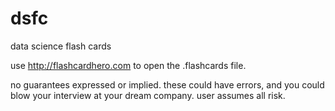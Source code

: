 # dsfc
data science flash cards

use http://flashcardhero.com to open the .flashcards file.

no guarantees expressed or implied. these could have errors, and you could blow your interview at your dream company. user assumes all risk.
